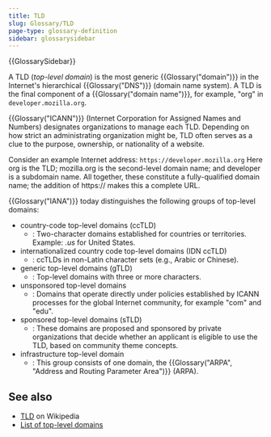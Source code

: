 ```yaml
---
title: TLD
slug: Glossary/TLD
page-type: glossary-definition
sidebar: glossarysidebar
---
```


{{GlossarySidebar}}

A TLD (_top-level domain_) is the most generic {{Glossary("domain")}} in the Internet's hierarchical {{Glossary("DNS")}} (domain name system). A TLD is the final component of a {{Glossary("domain name")}}, for example, "org" in `developer.mozilla.org`.

{{Glossary("ICANN")}} (Internet Corporation for Assigned Names and Numbers) designates organizations to manage each TLD. Depending on how strict an administrating organization might be, TLD often serves as a clue to the purpose, ownership, or nationality of a website.

Consider an example Internet address: `https://developer.mozilla.org`
Here org is the TLD; mozilla.org is the second-level domain name; and developer is a subdomain name. All together, these constitute a fully-qualified domain name; the addition of https\:// makes this a complete URL.

{{Glossary("IANA")}} today distinguishes the following groups of top-level domains:

- country-code top-level domains (ccTLD)
  - : Two-character domains established for countries or territories. Example: _.us_ for United States.
- internationalized country code top-level domains (IDN ccTLD)
  - : ccTLDs in non-Latin character sets (e.g., Arabic or Chinese).
- generic top-level domains (gTLD)
  - : Top-level domains with three or more characters.
- unsponsored top-level domains
  - : Domains that operate directly under policies established by ICANN processes for the global Internet community, for example "com" and "edu".
- sponsored top-level domains (sTLD)
  - : These domains are proposed and sponsored by private organizations that decide whether an applicant is eligible to use the TLD, based on community theme concepts.
- infrastructure top-level domain
  - : This group consists of one domain, the {{Glossary("ARPA", "Address and Routing Parameter Area")}} (ARPA).

## See also

- [TLD](https://en.wikipedia.org/wiki/TLD) on Wikipedia
- [List of top-level domains](https://www.iana.org/domains/root/db)
